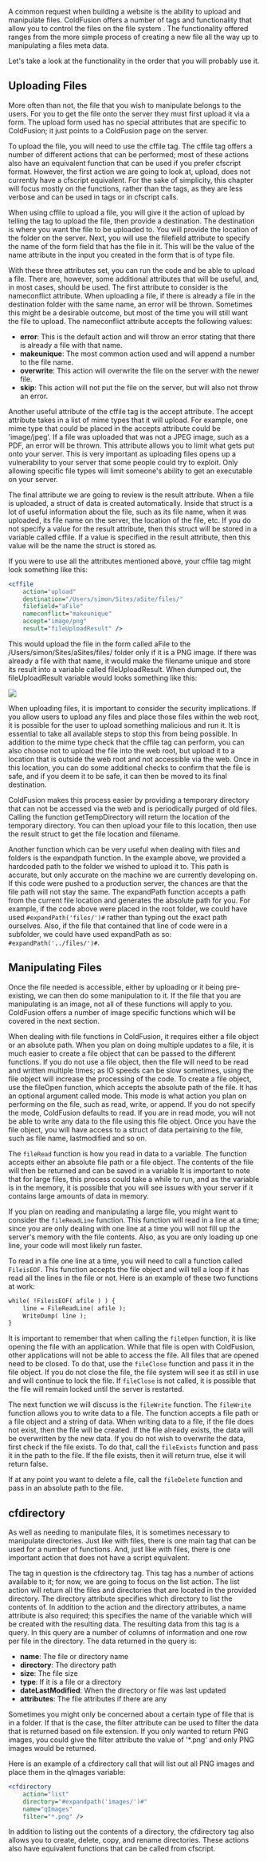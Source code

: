 A common request when building a website is the ability to upload and
manipulate files. ColdFusion offers a number of tags and functionality
that allow you to control the files on the file system . The
functionality offered ranges from the more simple process of creating a
new file all the way up to manipulating a files meta data.

Let's take a look at the functionality in the order that you will
probably use it.

## Uploading Files

More often than not, the file that you wish to manipulate belongs to the
users. For you to get the file onto the server they must first upload it
via a form. The upload form used has no special attributes that are
specific to ColdFusion; it just points to a ColdFusion page on the
server.

To upload the file, you will need to use the cffile tag. The cffile tag
offers a number of different actions that can be performed; most of
these actions also have an equivalent function that can be used if you
prefer cfscript format. However, the first action we are going to look
at, upload, does not currently have a cfscript equivalent. For the sake
of simplicity, this chapter will focus mostly on the functions, rather
than the tags, as they are less verbose and can be used in tags or in
cfscript calls.

When using cffile to upload a file, you will give it the action of
upload by telling the tag to upload the file, then provide a
destination. The destination is where you want the file to be uploaded
to. You will provide the location of the folder on the server. Next, you
will use the filefield attribute to specify the name of the form field
that has the file in it. This will be the value of the name attribute in
the input you created in the form that is of type file.

With these three attributes set, you can run the code and be able to
upload a file. There are, however, some additional attributes that will
be useful, and, in most cases, should be used. The first attribute to
consider is the nameconflict attribute. When uploading a file, if there
is already a file in the destination folder with the same name, an error
will be thrown. Sometimes this might be a desirable outcome, but most of
the time you will still want the file to upload. The nameconflict
attribute accepts the following values:

- **error**: This is the default action and will throw an error stating that there is already a file with that name.
- **makeunique**: The most common action used and will append a number to the file name.
- **overwrite**: This action will overwrite the file on the server with the newer file.
- **skip**: This action will not put the file on the server, but will also not throw an error.

Another useful attribute of the cffile tag is the accept attribute. The
accept attribute takes in a list of mime types that it will upload. For
example, one mime type that could be placed in the accepts attribute
could be 'image/jpeg'. If a file was uploaded that was not a JPEG image,
such as a PDF, an error will be thrown. This attribute allows you to
limit what gets put onto your server. This is very important as
uploading files opens up a vulnerability to your server that some people
could try to exploit. Only allowing specific file types will limit
someone's ability to get an executable on your server.

The final attribute we are going to review is the result attribute. When
a file is uploaded, a struct of data is created automatically. Inside
that struct is a lot of useful information about the file, such as its
file name, when it was uploaded, its file name on the server, the
location of the file, etc. If you do not specify a value for the result
attribute, then this struct will be stored in a variable called cffile.
If a value is specified in the result attribute, then this value will be
the name the struct is stored as.

If you were to use all the attributes mentioned above, your cffile tag
might look something like this:

```cfml
<cffile
    action="upload"
    destination="/Users/simon/Sites/aSite/files/"
    filefield="aFile"
    nameconflict="makeunique"
    accept="image/png"
    result="fileUploadResult" />
```

This would upload the file in the form called aFile to the
/Users/simon/Sites/aSites/files/ folder only if it is a PNG image. If
there was already a file with that name, it would make the filename
unique and store its result into a variable called fileUploadResult.
When dumped out, the fileUploadResult variable would looks something
like this:

![](/assets/img/filemanipulation_file_upload_dump.png)

When uploading files, it is important to consider the security
implications. If you allow users to upload any files and place those
files within the web root, it is possible for the user to upload
something malicious and run it. It is essential to take all available
steps to stop this from being possible. In addition to the mime type
check that the cffile tag can perform, you can also choose not to upload
the file into the web root, but upload it to a location that is outside
the web root and not accessible via the web. Once in this location, you
can do some additional checks to confirm that the file is safe, and if
you deem it to be safe, it can then be moved to its final destination.

ColdFusion makes this process easier by providing a temporary directory
that can not be accessed via the web and is periodically purged of old
files. Calling the function getTempDirectory will return the location of
the temporary directory. You can then upload your file to this location,
then use the result struct to get the file location and filename.

Another function which can be very useful when dealing with files and
folders is the expandpath function. In the example above, we provided a
hardcoded path to the folder we wished to upload it to. This path is
accurate, but only accurate on the machine we are currently developing
on. If this code were pushed to a production server, the chances are
that the file path will not stay the same. The expandPath function
accepts a path from the current file location and generates the absolute
path for you. For example, if the code above were placed in the root
folder, we could have used `#expandPath('files/')#` rather than typing
out the exact path ourselves. Also, if the file that contained that line
of code were in a subfolder, we could have used expandPath as so:
`#expandPath('../files/')#`.

## Manipulating Files

Once the file needed is accessible, either by uploading or it being
pre-existing, we can then do some manipulation to it. If the file that
you are manipulating is an image, not all of these functions will apply
to you. ColdFusion offers a number of image specific functions which
will be covered in the next section.

When dealing with file functions in ColdFusion, it requires either a
file object or an absolute path. When you plan on doing multiple updates
to a file, it is much easier to create a file object that can be passed
to the different functions. If you do not use a file object, then the
file will need to be read and written multiple times; as IO speeds can
be slow sometimes, using the file object will increase the processing of
the code. To create a file object, use the fileOpen function, which
accepts the absolute path of the file. It has an optional argument
called mode. This mode is what action you plan on performing on the
file, such as read, write, or append. If you do not specify the mode,
ColdFusion defaults to read. If you are in read mode, you will not be
able to write any data to the file using this file object. Once you have
the file object, you will have access to a struct of data pertaining to
the file, such as file name, lastmodified and so on.

The `fileRead` function is how you read in data to a variable. The
function accepts either an absolute file path or a file object. The
contents of the file will then be returned and can be saved in a
variable It is important to note that for large files, this process
could take a while to run, and as the variable is in the memory, it is
possible that you will see issues with your server if it contains large
amounts of data in memory.

If you plan on reading and manipulating a large file, you might want to
consider the `fileReadLine` function. This function will read in a line at
a time; since you are only dealing with one line at a time you will not
fill up the server's memory with the file contents. Also, as you are
only loading up one line, your code will most likely run faster.

To read in a file one line at a time, you will need to call a function
called `FileisEOF`. This function accepts the file object and will tell a
loop if it has read all the lines in the file or not. Here is an example
of these two functions at work:

```cfml
while( !FileisEOF( afile ) ) {
    line = FileReadLine( afile );
    WriteDump( line );
}
```

It is important to remember that when calling the `fileOpen` function, it
is like opening the file with an application. While that file is open
with ColdFusion, other applications will not be able to access the file.
All files that are opened need to be closed. To do that, use the
`fileClose` function and pass it in the file object. If you do not close
the file, the file system will see it as still in use and will continue
to lock the file. If `fileClose` is not called, it is possible that the
file will remain locked until the server is restarted.

The next function we will discuss is the `fileWrite` function. The
`fileWrite` function allows you to write data to a file. The function
accepts a file path or a file object and a string of data. When writing
data to a file, if the file does not exist, then the file will be
created. If the file already exists, the data will be overwritten by the
new data. If you do not wish to overwrite the data, first check if the
file exists. To do that, call the `fileExists` function and pass it in the
path to the file. If the file exists, then it will return true, else it
will return false.

If at any point you want to delete a file, call the `fileDelete` function
and pass in an absolute path to the file.

## cfdirectory

As well as needing to manipulate files, it is sometimes necessary to
manipulate directories. Just like with files, there is one main tag that
can be used for a number of functions. And, just like with files, there
is one important action that does not have a script equivalent.

The tag in question is the cfdirectory tag. This tag has a number of
actions available to it; for now, we are going to focus on the list
action. The list action will return all the files and directories that
are located in the provided directory. The directory attribute specifies
which directory to list the contents of. In addition to the action and
the directory attributes, a name attribute is also required; this
specifies the name of the variable which will be created with the
resulting data. The resulting data from this tag is a query. In this
query are a number of columns of information and one row per file in the
directory. The data returned in the query is:

- **name**: The file or directory name
- **directory**: The directory path
- **size**: The file size
- **type**: If it is a file or a directory
- **dateLastModified**: When the directory or file was last updated
- **attributes**: The file attributes if there are any

Sometimes you might only be concerned about a certain type of file that
is in a folder. If that is the case, the filter attribute can be used to
filter the data that is returned based on file extension. If you only
wanted to return PNG images, you could give the filter attribute the
value of '\*.png' and only PNG images would be returned.

Here is an example of a cfdirectory call that will list out all PNG
images and place them in the qImages variable:

```cfml
<cfdirectory
    action="list"
    directory="#expandpath('images/')#"
    name="qImages"
    filter="*.png" />
```

In addition to listing out the contents of a directory, the cfdirectory
tag also allows you to create, delete, copy, and rename directories.
These actions also have equivalent functions that can be called from
cfscript.
